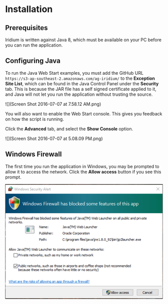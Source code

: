 # Installation

## Prerequisites
Iridium is written against Java 8, which must be available on your PC before you can run the application.

## Configuring Java
To run the Java Web Start examples, you must add the GitHub URL `https://s3-ap-southeast-2.amazonaws.com/ag-iridium/` to the **Exception Site List**, which can be found in the Java Control Panel under the **Security** tab. This is because the JAR file has a self signed certificate applied to it, and Java will not let you run the application without trusting the source.

![](Screen Shot 2016-07-07 at 7.58.12 AM.png)

You will also want to enable the Web Start console. This gives you feedback on how the script is running.

Click the **Advanced** tab, and select the **Show Console** option.

![](Screen Shot 2016-07-07 at 5.08.09 PM.png)

## Windows Firewall

The first time you run the application in Windows, you may be prompted to allow it to access the network. Click the **Allow access** button if you see this prompt.

![](Capture.PNG)

